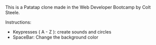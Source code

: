 This is a Patatap clone made in the Web Developer Bootcamp by Colt Steele.

Instructions:
- Keypresses ( A - Z ): create sounds and circles
- SpaceBar: Change the background color
